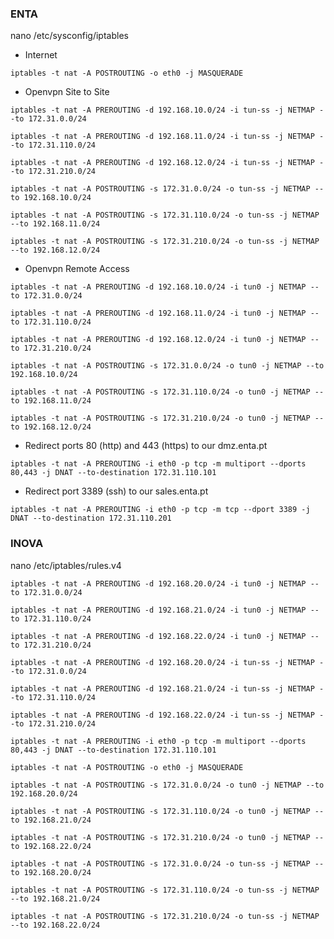### ENTA
nano /etc/sysconfig/iptables
* Internet
```
iptables -t nat -A POSTROUTING -o eth0 -j MASQUERADE
```
* Openvpn Site to Site
```
iptables -t nat -A PREROUTING -d 192.168.10.0/24 -i tun-ss -j NETMAP --to 172.31.0.0/24
```
```
iptables -t nat -A PREROUTING -d 192.168.11.0/24 -i tun-ss -j NETMAP --to 172.31.110.0/24
```
```
iptables -t nat -A PREROUTING -d 192.168.12.0/24 -i tun-ss -j NETMAP --to 172.31.210.0/24
```
```
iptables -t nat -A POSTROUTING -s 172.31.0.0/24 -o tun-ss -j NETMAP --to 192.168.10.0/24
```
```
iptables -t nat -A POSTROUTING -s 172.31.110.0/24 -o tun-ss -j NETMAP --to 192.168.11.0/24
```
```
iptables -t nat -A POSTROUTING -s 172.31.210.0/24 -o tun-ss -j NETMAP --to 192.168.12.0/24
```
* Openvpn Remote Access
```
iptables -t nat -A PREROUTING -d 192.168.10.0/24 -i tun0 -j NETMAP --to 172.31.0.0/24
```
```
iptables -t nat -A PREROUTING -d 192.168.11.0/24 -i tun0 -j NETMAP --to 172.31.110.0/24
```
```
iptables -t nat -A PREROUTING -d 192.168.12.0/24 -i tun0 -j NETMAP --to 172.31.210.0/24
```
```
iptables -t nat -A POSTROUTING -s 172.31.0.0/24 -o tun0 -j NETMAP --to 192.168.10.0/24
```
```
iptables -t nat -A POSTROUTING -s 172.31.110.0/24 -o tun0 -j NETMAP --to 192.168.11.0/24
```
```
iptables -t nat -A POSTROUTING -s 172.31.210.0/24 -o tun0 -j NETMAP --to 192.168.12.0/24
```

* Redirect ports 80 (http) and 443 (https) to our dmz.enta.pt
```
iptables -t nat -A PREROUTING -i eth0 -p tcp -m multiport --dports 80,443 -j DNAT --to-destination 172.31.110.101
```
* Redirect port 3389 (ssh) to our sales.enta.pt
```
iptables -t nat -A PREROUTING -i eth0 -p tcp -m tcp --dport 3389 -j DNAT --to-destination 172.31.110.201
```
### INOVA
nano /etc/iptables/rules.v4
```
iptables -t nat -A PREROUTING -d 192.168.20.0/24 -i tun0 -j NETMAP --to 172.31.0.0/24
```
```
iptables -t nat -A PREROUTING -d 192.168.21.0/24 -i tun0 -j NETMAP --to 172.31.110.0/24
```
```
iptables -t nat -A PREROUTING -d 192.168.22.0/24 -i tun0 -j NETMAP --to 172.31.210.0/24
```
```
iptables -t nat -A PREROUTING -d 192.168.20.0/24 -i tun-ss -j NETMAP --to 172.31.0.0/24
```
```
iptables -t nat -A PREROUTING -d 192.168.21.0/24 -i tun-ss -j NETMAP --to 172.31.110.0/24
```
```
iptables -t nat -A PREROUTING -d 192.168.22.0/24 -i tun-ss -j NETMAP --to 172.31.210.0/24
```
```
iptables -t nat -A PREROUTING -i eth0 -p tcp -m multiport --dports 80,443 -j DNAT --to-destination 172.31.110.101
```
```
iptables -t nat -A POSTROUTING -o eth0 -j MASQUERADE
```
```
iptables -t nat -A POSTROUTING -s 172.31.0.0/24 -o tun0 -j NETMAP --to 192.168.20.0/24
```
```
iptables -t nat -A POSTROUTING -s 172.31.110.0/24 -o tun0 -j NETMAP --to 192.168.21.0/24
```
```
iptables -t nat -A POSTROUTING -s 172.31.210.0/24 -o tun0 -j NETMAP --to 192.168.22.0/24
```
```
iptables -t nat -A POSTROUTING -s 172.31.0.0/24 -o tun-ss -j NETMAP --to 192.168.20.0/24
```
```
iptables -t nat -A POSTROUTING -s 172.31.110.0/24 -o tun-ss -j NETMAP --to 192.168.21.0/24
```
```
iptables -t nat -A POSTROUTING -s 172.31.210.0/24 -o tun-ss -j NETMAP --to 192.168.22.0/24
```
```

